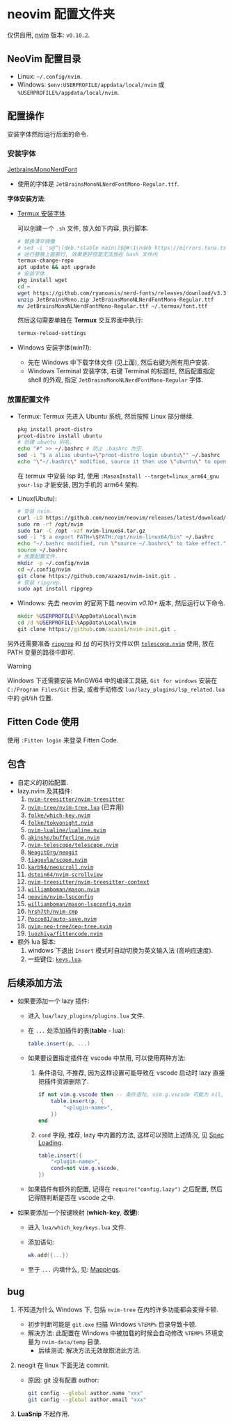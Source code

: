 # neovim 配置文件夹

仅供自用, [nvim](https://github.com/neovim/neovim/blob/master/INSTALL.md) 版本: `v0.10.2`.

## NeoVim 配置目录

- Linux: `~/.config/nvim`.
- Windows: `$env:USERPROFILE/appdata/local/nvim` 或 `%USERPROFILE%/appdata/local/nvim`.

## 配置操作

安装字体然后运行后面的命令.

### 安装字体

[JetbrainsMonoNerdFont](https://github.com/ryanoasis/nerd-fonts/releases/download/v3.3.0/JetBrainsMono.zip)

- 使用的字体是 `JetBrainsMonoNLNerdFontMono-Regular.ttf`.

**字体安装方法**:

- [Termux 安装字体](https://blog.chaitanyashahare.com/posts/nerd-font-termux/)

  可以创建一个 `.sh` 文件, 放入如下内容, 执行脚本.

  ```bash
  # 替换清华镜像
  # sed -i 's@^\(deb.*stable main\)$@#\1\ndeb https://mirrors.tuna.tsinghua.edu.cn/termux/apt/termux-main stable main@' $PREFIX/etc/apt/sources.list
  # 这行替换上面那行, 效果更好但是无法放在 bash 文件内
  termux-change-repo
  apt update && apt upgrade
  # 安装字体
  pkg install wget
  cd ~
  wget https://github.com/ryanoasis/nerd-fonts/releases/download/v3.3.0/JetBrainsMono.zip
  unzip JetBrainsMono.zip JetBrainsMonoNLNerdFontMono-Regular.ttf
  mv JetBrainsMonoNLNerdFontMono-Regular.ttf ~/.termux/font.ttf
  ```

  然后这句需要单独在 **Termux** 交互界面中执行:

  ```bash
  termux-reload-settings
  ```

- Windows 安装字体(_win11_):
  - 先在 Windows 中下载字体文件 (见上面), 然后右键为所有用户安装.
  - Windows Terminal 安装字体, 右键 Terminal 的标题栏,
    然后配置指定 shell 的外观, 指定 `JetBrainsMonoNLNerdFontMono-Regular` 字体.

### 放置配置文件

- Termux:
  Termux 先进入 Ubuntu 系统, 然后按照 Linux 部分继续.

  ```bash
  pkg install proot-distro
  proot-distro install ubuntu
  # 创建 ubuntu 别名.
  echo "#" >> ~/.bashrc # 防止 .bashrc 为空.
  sed -i "$ a alias ubuntu=\"proot-distro login ubuntu\"" ~/.bashrc
  echo "\"~/.bashrc\" modified, source it then use \"ubuntu\" to open ubuntu operation system."
  ```

  在 termux 中安装 lsp 时, 使用 `:MasonInstall --target=linux_arm64_gnu your-lsp`
  才能安装, 因为手机的 arm64 架构.

- Linux(Ubutu):

  ```bash
  # 安装 nvim.
  curl -LO https://github.com/neovim/neovim/releases/latest/download/nvim-linux64.tar.gz
  sudo rm -rf /opt/nvim
  sudo tar -C /opt -xzf nvim-linux64.tar.gz  
  sed -i "$ a export PATH=\$PATH:/opt/nvim-linux64/bin" ~/.bashrc
  echo "~/.bashrc modified, run \"source ~/.bashrc\" to take effect."
  source ~/.bashrc
  # 放置配置文件.
  mkdir -p ~/.config/nvim
  cd ~/.config/nvim
  git clone https://github.com/azazo1/nvim-init.git .
  # 安装 ripgrep.
  sudo apt install ripgrep
  ```

- Windows:
  先去 neovim 的官网下载 neovim _v0.10+_ 版本, 然后运行以下命令.

  ```bat
  mkdir %USERPROFILE%\AppData\Local\nvim
  cd /d %USERPROFILE%\AppData\Local\nvim
  git clone https://github.com/azazo1/nvim-init.git .
  ```

另外还需要准备 [`ripgrep`](https://github.com/BurntSushi/ripgrep)
和 [`fd`](https://github.com/sharkdp/fd) 的可执行文件以供
[`telescope.nvim`](https://github.com/nvim-telescope/telescope.nvim) 使用,
放在 PATH 变量的路径中即可.

> [!WARNING]
> Windows 下还需要安装 MinGW64 中的编译工具链,
> `Git for windows` 安装在 `C:/Program Files/Git` 目录,
> 或者手动修改 `lua/lazy_plugins/lsp_related.lua` 中的 git/sh 位置.

## Fitten Code 使用

使用 `:Fitten login` 来登录 Fitten Code.

## 包含

- 自定义的初始配置.
- lazy.nvim 及其插件:
  1. [`nvim-treesitter/nvim-treesitter`](https://github.com/nvim-treesitter/nvim-treesitter)
  2. [`nvim-tree/nvim-tree.lua`](https://github.com/nvim-tree/nvim-tree.lua) (已弃用)
  3. [`folke/which-key.nvim`](https://github.com/folke/which-key.nvim)
  4. [`folke/tokyonight.nvim`](https://github.com/folke/tokyonight.nvim)
  5. [`nvim-lualine/lualine.nvim`](https://github.com/nvim-lualine/lualine.nvim)
  6. [`akinsho/bufferline.nvim`](https://github.com/akinsho/bufferline.nvim)
  7. [`nvim-telescope/telescope.nvim`](https://github.com/nvim-telescope/telescope.nvim)
  8. [`NeogitOrg/neogit`](https://github.com/NeogitOrg/neogit)
  9. [`tiagovla/scope.nvim`](https://github.com/tiagovla/scope.nvim)
  10. [`karb94/neoscroll.nvim`](https://github.com/karb94/neoscroll.nvim)
  11. [`dstein64/nvim-scrollview`](https://github.com/dstein64/nvim-scrollview)
  12. [`nvim-treesitter/nvim-treesitter-context`](https://github.com/nvim-treesitter/nvim-treesitter-context)
  13. [`williamboman/mason.nvim`](https://github.com/williamboman/mason.nvim)
  14. [`neovim/nvim-lspconfig`](https://github.com/neovim/nvim-lspconfig)
  15. [`williamboman/mason-lspconfig.nvim`](https://github.com/williamboman/mason-lspconfig.nvim)
  16. [`hrsh7th/nvim-cmp`](https://github.com/hrsh7th/nvim-cmp)
  17. [`Pocco81/auto-save.nvim`](https://github.com/Pocco81/auto-save.nvim)
  18. [`nvim-neo-tree/neo-tree.nvim`](https://github.com/nvim-neo-tree/neo-tree.nvim)
  19. [`luozhiya/fittencode.nvim`](https://github.com/luozhiya/fittencode.nvim)
- 额外 lua 脚本:
  1. windows 下退出 `Insert` 模式时自动切换为英文输入法 (高响应速度).
  2. 一些键位: [`keys.lua`](lua/which_key/keys.lua).

## 后续添加方法

- 如果要添加一个 lazy 插件:
  - 进入 `lua/lazy_plugins/plugins.lua` 文件.
  - 在 `...` 处添加插件的表(**table** - lua):

    ```lua
    table.insert(p, ...)
    ```

  - 如果要设置指定插件在 vscode 中禁用, 可以使用两种方法:

    1. 条件语句, 不推荐, 因为这样设置可能导致在 vscode 启动时 lazy 直接把插件资源删除了.

       ```lua
       if not vim.g.vscode then -- 条件语句, vim.g.vscode 可能为 nil, false, true.
           table.insert(p, {
               "<plugin-name>",
           })
       end
       ```

    2. `cond` 字段, 推荐, lazy 中内置的方法, 这样可以预防上述情况,
       见 [Spec Loading](https://lazy.folke.io/spec#spec-loading).

       ```lua
       table.insert({
           "<plugin-name>",
           cond=not vim.g.vscode,
       })
       ```

  - 如果插件有额外的配置, 记得在 `require("config.lazy")` 之后配置, 然后记得随判断是否在 vscode 之中.
- 如果要添加一个按键映射 (**which-key**, **改键**):
  - 进入 `lua/which_key/keys.lua` 文件.
  - 添加语句:

    ```lua
    wk.add({...})
    ```

  - 至于 `...` 内填什么, 见: [Mappings](https://github.com/folke/which-key.nvim?tab=readme-ov-file#%EF%B8%8F-mappings).

## bug

1. 不知道为什么 Windows 下, 包括 `nvim-tree` 在内的许多功能都会变得卡顿.
   - 初步判断可能是 `git.exe` 扫描 Windows `%TEMP%` 目录导致卡顿.
   - 解决方法: 此配置在 Windows 中被加载的时候会自动修改 `%TEMP%` 环境变量为 `nvim-data/temp` 目录.
     - 后续测试: 解决方法无效故取消此方法.
2. neogit 在 linux 下面无法 commit.
   - 原因: git 没有配置 author:

     ```bash
     git config --global author.name "xxx"
     git config --global author.email "xxx"
     ```

3. **LuaSnip** 不起作用.
